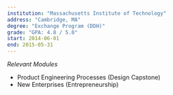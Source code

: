 ```yaml
---
institution: "Massachusetts Institute of Technology"
address: "Cambridge, MA"
degree: "Exchange Program (DDH)"
grade: "GPA: 4.8 / 5.0"
start: 2014-06-01
end: 2015-05-31
---
```

_Relevant Modules_
* Product Engineering Processes (Design Capstone)
* New Enterprises (Entrepreneurship)